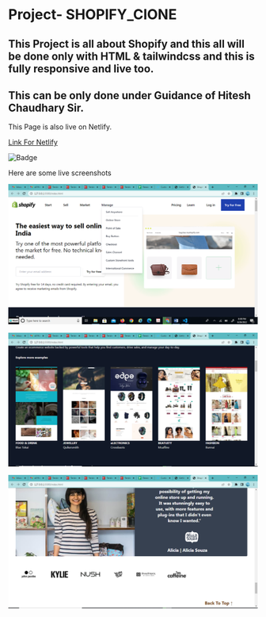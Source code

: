 # Project- SHOPIFY_ClONE
## This Project is all about Shopify and this all will be done only with  HTML & tailwindcss and this is fully responsive and live too.

## This can be only done under Guidance of Hitesh Chaudhary Sir.


This Page is also live on Netlify.

[Link For Netlify](https://shopify-paragsawai.netlify.app/) 

![Badge](https://img.shields.io/badge/Project%20About-SHOPIFY__CLONE-brightgreen)

Here are some live screenshots

![](./images/s1.png)


![](./images/s2.PNG) 

![](./images/s3.PNG)
